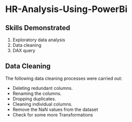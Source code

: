 # HR-Analysis-Using-PowerBi



## Skills Demonstrated
1. Exploratory data analysis
2. Data cleaning
3. DAX  query

## Data Cleaning
The following data cleaning processes were carried out:

- Deleting redundant columns.
- Renaming the columns.
- Dropping duplicates.
- Cleaning individual columns.
- Remove the NaN values from the dataset
- Check for some more Transformations
